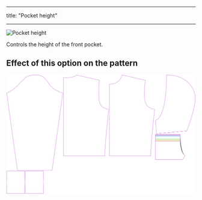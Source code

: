 ***

title: "Pocket height"

***

![Pocket height](./pocketheight.svg)

Controls the height of the front pocket.

## Effect of this option on the pattern

![This image shows the effect of this option by superimposing several variants that have a different value for this option](huey_pocketheight_sample.svg "Effect of this option on the pattern")
